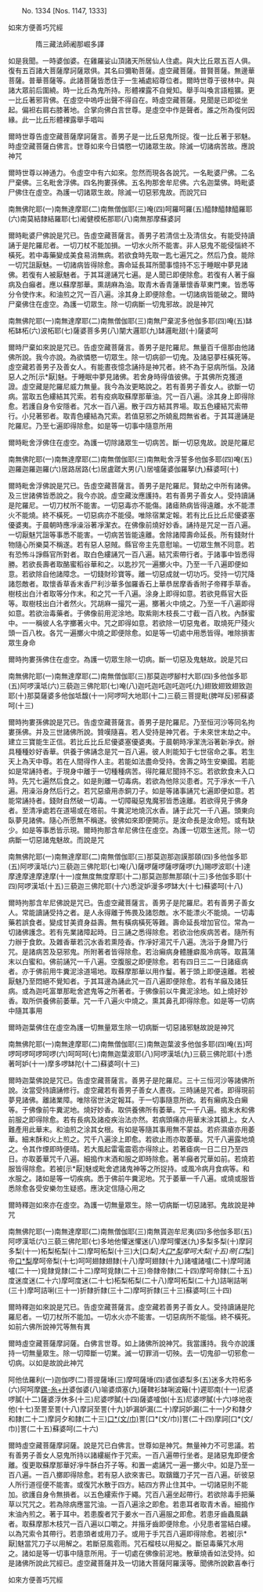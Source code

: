 ﻿　　No. 1334 [Nos. 1147, 1333]

如來方便善巧咒經

　　　　隋三藏法師阇那崛多譯


如是我聞。一時婆伽婆。在雞羅娑山頂諸天所居仙人住處。與大比丘眾五百人俱。復有五百諸大菩薩摩訶薩眾俱。其名曰彌勒菩薩。虛空藏菩薩。普賢菩薩。無邊華菩薩。普華菩薩等。此諸菩薩皆悉住于一生補處紹尊位者。爾時世尊于彼林中。與諸大眾前后圍繞。時一比丘為鬼所持。形體裸露不自覺知。舉手叫喚言語粗獷。更一比丘著邪背佛。在虛空中嗚呼出聲不得自在。時虛空藏菩薩。見聞是已即從坐起。偏袒右肩右膝著地。合掌向佛白言世尊。是虛空中作是聲者。誰之所為復何因緣。此一比丘形體裸露舉手唱叫

爾時世尊告虛空藏菩薩摩訶薩言。善男子是一比丘惡鬼所捉。復一比丘著于邪魅。時虛空藏菩薩白佛言。世尊如來今日憐愍一切諸眾生故。除滅一切諸病苦故。應說神咒

爾時世尊以神通力。令虛空中有六如來。忽然而現各各說咒。一名毗婆尸佛。二名尸棄佛。三名毗舍浮佛。四名拘婁孫佛。五名拘那舍牟尼佛。六名迦葉佛。時毗婆尸佛住在虛空。為護一切諸眾生故。除滅一切惡邪鬼故。而說咒曰

南無佛陀耶(一)南無達摩耶(二)南無僧伽耶(三)唵(四)呵羅呵羅(五)醯隸醯隸醯羅耶(六)南莫結隸結羅耶(七)阇健模柘那耶(八)南無那摩蘇婆訶

爾時毗婆尸佛說是咒已。告虛空藏菩薩言。善男子若清信士及清信女。有能受持讀誦于是陀羅尼者。一切刀杖不能加損。一切水火所不能害。非人惡鬼不能侵惱終不橫死。若中毒藥變成美食易消無病。若欲食時先取一匙七遍咒之。然后乃食。能除一切咒詛厭魅。一切諸病皆得除愈。壽命延長耳所聞事憶持不忘于睡眠中夢見諸佛。若復有人被厭魅者。于其耳邊誦咒七遍。是人聞已即便除愈。若復有人著于癲病及白癲者。應以蘇摩那華。熏胡麻為油。取青木香青蓮華懷香草東門東。皆悉等分令使作末。和油煎之咒一百八遍。涂其身上即便除愈。一切諸病皆能破之。爾時尸棄佛住在虛空。為護一切眾生。除一切病斷一切鬼邪故。說是神咒

南無佛陀耶(一)南無達摩耶(二)南無僧伽耶(三)南無尸棄泥多他伽多耶(四)唵(五)缽柘缽柘(六)波柘耶(七)薩婆菩多男(八)闡大邏耶(九)缽邏毗甜(十)薩婆呵

爾時尸棄如來說是咒已。告虛空藏菩薩言。善男子是陀羅尼。無量百千億那由他諸佛所說。我今亦說。為欲憐愍一切眾生。除一切病卻一切鬼。及諸惡夢枉橫死等。虛空藏若善男子及善女人。有能晝夜憶念誦持是神咒者。終不為于惡病所惱。及諸惡人之所[示*厭]魅。于睡眠中夢見諸佛。若舍身時得值彼佛。于其佛所克獲道證。虛空藏是陀羅尼威力無量。我今為汝更略說之。若有善男子善女人。欲斷一切病。當取五色縷結其咒索。若有疫病取蘇摩那華油。咒一百八遍。涂其身上即得除愈。若護自身令安隱者。咒水一百八遍。散于四方結其界場。取五色縷結咒索帶行。小兒著邪者。取青色縷結為咒索。若值惡邪之所嬈亂悶無省者。于其耳邊誦是陀羅尼。乃至七遍即得除愈。如是等一切事中隨意所用

爾時毗舍浮佛住在虛空。為護一切除諸眾生一切病苦。斷一切惡鬼故。說是陀羅尼

南無佛陀耶(一)南無達摩耶(二)南無僧伽耶(三)南無毗舍浮誓多他伽多耶(四)唵(五)迦羅迦羅迦羅(六)居路居路(七)居盧蹉大男(八)居嚧薩婆伽羅拏(九)蘇婆呵(十)

爾時毗舍浮佛說是咒已。告虛空藏菩薩言。善男子是陀羅尼。賢劫之中所有諸佛。及三世諸佛皆悉說之。我今亦說。虛空藏汝應護持。若有善男子善女人。受持讀誦是陀羅尼。一切刀杖所不能害。一切惡毒亦不能傷。諸瘧熱病皆得遠離。水不能漂火不能燒。終不橫死。一切惡病亦不能侵。唯除宿業定報。若有比丘比丘尼優婆塞優婆夷。于晨朝時應凈澡浴著凈潔衣。在佛像前燒好妙香。誦持是咒足一百八遍。一切厭魅咒詛等事悉不能害。一切病苦皆能遠離。舍除諸障壽命延長。所有錢財什物隨心所樂莫不稱遂。若有惡人惡賊。縣官帝主先意慰喻。一切眾生無不同意。若有恐怖斗諍縣官所對者。取白色縷誦咒一百八遍。結咒索帶行者。于諸事中皆悉得勝。若欲長壽者取酪蜜稻谷華和之。以匙抄咒一遍擲火中。乃至一千八遍即便如意。若欲除自他諸障念。一切錢財珍寶等。離一切惡成就一切功巧。受持一切咒降諸怨敵者。取懷香草香末香尸利沙華多伽羅香石上華恭居摩香香附子帝釋手草香。樹枝出白汁者取等分作末。和之咒一千八遍。涂身上即得如意。若欲見縣官大臣等。取樹枝出白汁者然火。咒胡麻一撮咒一遍。擲著火中燒之。乃至一千八遍即得如意。若欲治毒藥者。于佛像前用泥涂地。取紫剛木枝長二寸截一百八枚。內酥蜜中。一一稱彼人名字擲著火中。咒之即得如意。若欲除一切惡鬼者。取燒死尸殘火頭一百八枚。各咒一遍擲火中燒之即便除愈。如是等一切處中用悉皆得。唯除損害眾生身命

爾時拘婁孫佛住在虛空。為護一切眾生除一切病。斷一切惡及鬼魅故。說是咒曰

南無佛陀耶(一)南無達摩耶(二)南無僧伽耶(三)那莫迦啰腳村大耶(四)多他伽多耶(五)阿啰漢坻(六)三藐迦三佛陀耶(七)唵(八)迦吒迦吒迦吒迦吒(九)翅致翅致翅致迦耶(十)那莫薩婆多他伽坻馥(十一)阿啰呵大地耶(十二)三藐三菩提毗(脾咩反)邪蘇婆呵(十三)

爾時拘婁孫佛說是咒已。告虛空藏菩薩言。善男子是陀羅尼。乃至恒河沙等同名拘婁孫佛。并及三世諸佛所說。贊嘆隨喜。若人受持是神咒者。于未來世末劫之中。建立三寶能生正信。若比丘比丘尼優婆塞優婆夷。于晨朝時凈潔洗浴著新凈衣。辦具種種妙好香華。供養于佛誦念是咒一百八遍。彼人則能知于七世宿命之事。若生天上為天中尊。若在人間得作人主。若能如法盡命受持。舍壽之時生安樂國。若能如是常誦持者。于現身中離于一切種種病苦。得陀羅尼聞持不忘。若欲飲食未入口時。先咒七遍然后食之。如是則離一切毒病。若欲為他除災患者。咒于凈水一千八遍。用澡浴身然后行之。若咒惡瘡用赤銅刀子。如是等諸事誦咒七遍即便如意。若能常誦持者。錢財自然破一切毒。一切障礙惡鬼魔邪皆悉遠離。若欲得見于佛身者。至清凈處若在道場或在塔前。牛糞泥地燒沉水香。誦于此咒一千八遍。頭東向臥夢見諸佛。隨心所愿無不稱遂。彼佛如來即便開示。是汝命長是汝命短。或有缺少。如是等事悉皆示現。爾時拘那含牟尼佛住在虛空。為護一切眾生迷荒。除一切病斷一切惡諸鬼魅故。而說是咒

南無佛陀耶(一)南無達摩耶(二)南無僧伽耶(三)那莫迦那迦謨那頤(四)多他伽多耶(五)阿啰漢坻(六)三藐迦三佛陀耶(七)唵(八)薩啰薩啰薩啰薩啰(九)賜啰波耶(十)達摩達摩達摩達摩(十一)度無度無度摩耶(十二)那莫迦那無那頤(十三)多他伽多耶(十四)阿啰漢坻(十五)三藐迦三佛陀耶(十六)悉淀妒漫多啰缽大(十七)蘇婆呵(十八)

爾時拘那含牟尼佛說是咒已。告虛空藏菩薩言。善男子是陀羅尼。若有善男子善女人。常能讀誦受持之者。是人永得離于怖畏及諸怨敵。水不能漂火不能燒。一切毒藥若誤食者。變成甘美資身益壽。無有橫病橫死等難。壽命延長增加官位。常為一切諸佛護念。若有先業諸障起時。日三誦之悉得除愈。若欲治他疾病苦者。隨所有力辦于食飲。及雜香華若沉水香若熏陸香。作凈好湯咒千八遍。洗浴于身爾乃行咒。是諸病苦及惡邪鬼。所附著者皆得除愈。若治癩病身體腫癖風冷病等。取菖蒲末以白蜜和。佛前誦咒一千八遍。空腹服之即便除愈。若有四日三二一日諸瘧病者。亦于佛前用牛糞泥涂道場地。取蘇摩那華以用作鬘。著于頭上即便遠離。若被厭魅乃至悶絕不覺知者。于其耳邊為誦此咒一百八遍即便除愈。若有羊癲及諸狂病。或為迦吒富單那毗舍遮鬼等之所著者。于佛像前以牛糞泥涂地。如上燒好妙香。取所供養佛前萎華。咒一千八遍火中燒之。熏其鼻孔即得除愈。如是等一切病中隨其事用

爾時迦葉佛住在虛空為護一切無量眾生除一切病斷一切惡諸邪魅故說是神咒

南無佛陀耶(一)南無達摩耶(二)南無僧伽耶(三)南無迦葉波多他伽多耶(四)唵(五)呵啰呵啰呵啰呵啰(六)呵呵呵(七)南無迦葉波耶(八)阿啰漢坻(九)三藐三佛陀耶(十)悉著呵妒(十一)摩多啰缽陀(十二)蘇婆呵(十三)

爾時迦葉佛說是咒已。告虛空藏菩薩言。善男子是陀羅尼。三十三恒河沙等諸佛所說。汝當受持讀誦修行。虛空藏若有善男子善女人晝夜。三時誦是咒者。即得現前夢見諸佛。離諸業障。唯除宿世決定報耳。于一切事隨意所欲。若有癩病及白癩等。于佛像前牛糞泥地。燒好妙香。取供養佛所有萎華。咒一千八遍。搗末水和佛前服之即得除愈。若有長病及諸疫疾治法亦然。若病頭痛亦用華末涂其額上。女人難產用此華末。和油煎之涂其女根。有如是等隨其事用無不蒙益。若疥濕瘡亦用萎華。細末酥和火上煎之。咒千八遍涂上即愈。若欲止雨亦取萎華。咒千八遍露地燒之。令其作煙即時便晴。若大風起雷電震雹亦得除止。若著瘧病一日二日乃至四日。亦取萎華咒千八遍。細搗作末酒和服之即時除愈。著羊癲者咒華如前。若燒若服皆得除愈。若被[示*厭]魅或毗舍遮諸鬼神等之所捉持。或風冷病月食病等。和水服之。諸如是等一切疾病。悉于佛前牛糞泥地。咒于萎華一千八遍。或燒或服皆悉除愈各受安樂勿生疑惑。應決定信隨心用之

爾時釋迦如來亦在虛空。為護一切無量眾生。除一切病斷一切惡諸邪。鬼故說是神咒

南無佛陀耶(一)南無達摩耶(二)南無僧伽耶(三)南無貰迦牟尼夷(四)多他伽多耶(五)阿啰漢坻(六)三藐三佛陀耶(七)多地他懼迷懼迷(八)摩呵懼迷(九)多梨多梨(十)摩訶多梨(十一)柘梨柘梨(十二)摩呵柘梨(十三)大[口*梨]大[口*梨](十四)摩呵大梨(十五)帝[口*梨]帝[口*梨](十六)摩呵帝梨(十七)呵呵翅隸翅隸(十八)摩呵翅隸(十九)諸嚧諸嚧(二十)摩呵諸嚧(二十一)覓隸覓隸(二十二)摩呵覓隸(二十三)帝隸帝隸(二十四)摩呵帝隸(二十五)度迷度迷(二十六)摩呵度迷(二十七)柘梨柘梨(二十八)摩呵柘梨(二十九)詰唎詰唎(三十)摩呵詰唎(三十一)折隸折隸(三十二)摩呵折隸(三十三)蘇婆呵(三十四)

爾時釋迦如來說是咒已。告虛空藏菩薩言。虛空藏若善男子善女人。受持讀誦是陀羅尼者。一切刀杖所不能加。一切水火亦不能害。一切惡病所不能惱。終不橫死。如前六佛所說神咒等無有異

爾時虛空藏菩薩摩訶薩。白佛言世尊。如上諸佛所說神咒。我當護持。我今亦說護持一切無量眾生。除一切障斷一切業。滅一切罪消一切殃。去一切鬼卻一切邪愈一切病。以如是故說此神咒

阿他佉羅利(一)迦伽啰(二)菩提薩埵(三)摩呵薩埵(四)婆伽婆梨多(五)迷多大符柘多(六)阿呵摩[鏍-糸+廾](七)婆伽婆(八)喻婆煩塞(九)薩鞞衫缽唎波簸(十)遲耶南(十一)尼婆啰膩(十二)薩婆浮休多(十三)尼婆啰膩(十四)薩婆嚧伽(十五)尼婆啰膩(十六)哆地夜他(十七)至詈至詈(十八)摩訶至詈(十九)妒漏妒漏(二十)摩訶妒漏(二十一)夕和隸夕和隸(二十二)摩訶夕和隸(二十三)[口*(文/巾)](馨翅反)詈[口*(文/巾)]詈(二十四)摩訶[口*(文/巾)]詈(二十五)蘇婆呵(二十六)

爾時虛空藏菩薩摩訶薩。說是咒已白佛言。世尊如是神咒。無量神力不可思議。若有善男子善女人惡鬼所持以諸縷綖作于咒索。一百八遍帶行坐者。是諸惡鬼即便舍離。復更取蘇摩那華好凈牛酥白芥子等。和置一處誦咒一遍一擲火中。如是乃至一百八遍。一百八擲即得除愈。若有惡人欲來害已。取鑌鐵刀子咒一百八遍。斫彼惡人所行道徑便不能害。或復咒水散于四方。結四方界止住其中。一切諸惡則不能加。欲護自身令無損者。以五色縷索作于繩。咒百八遍坐起帶行。若欲除毒手把藥草以咒咒之。若為除病應當咒油。一百八遍涂之即愈。若患耳者取青木香。細搗作末油內煎之。著于耳中。若患腹者咒于姜水一百八遍服之即愈。若患牙齒蟲風齲者。取蘇摩那木枝咒一百八遍以口嚼之。并揩牙齒即便除愈。小兒患者當結白縷。以為咒索令其帶行。若患頭者或用刀子。或用于手咒百八遍即得除愈。若被[示*厭]魅當咒刀子以用解之。若斷惡風雹雨。咒石榴枝以用擬之。斷惡毒藥咒水用之。諸如是等一切事中隨意所用。于一切處在佛像前泥地。散華燒香如法受持。如是諸佛所說此咒經已。虛空藏菩薩并及一切諸大菩薩阿羅漢等。聞佛所說歡喜奉行

如來方便善巧咒經
